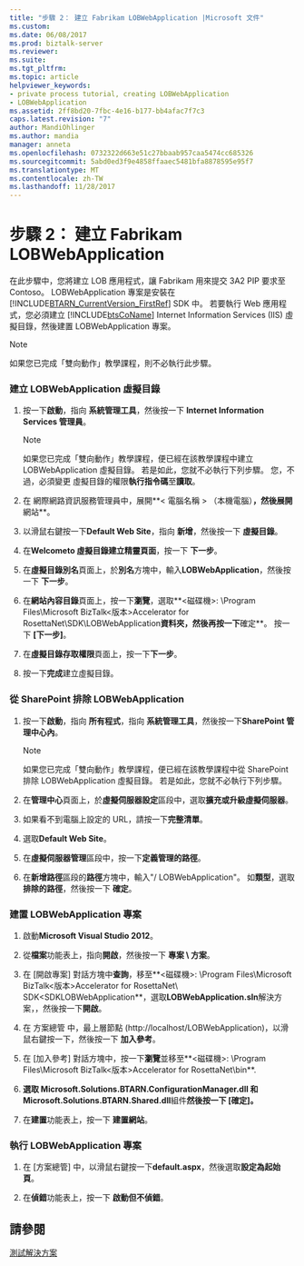 ```yaml
---
title: "步驟 2： 建立 Fabrikam LOBWebApplication |Microsoft 文件"
ms.custom: 
ms.date: 06/08/2017
ms.prod: biztalk-server
ms.reviewer: 
ms.suite: 
ms.tgt_pltfrm: 
ms.topic: article
helpviewer_keywords:
- private process tutorial, creating LOBWebApplication
- LOBWebApplication
ms.assetid: 2ff8bd20-7fbc-4e16-b177-bb4afac7f7c3
caps.latest.revision: "7"
author: MandiOhlinger
ms.author: mandia
manager: anneta
ms.openlocfilehash: 0732322d663e51c27bbaab957caa5474cc685326
ms.sourcegitcommit: 5abd0ed3f9e4858ffaaec5481bfa8878595e95f7
ms.translationtype: MT
ms.contentlocale: zh-TW
ms.lasthandoff: 11/28/2017
---
```

# <a name="step-2-creating-the-fabrikam-lobwebapplication"></a>步驟 2： 建立 Fabrikam LOBWebApplication
在此步驟中，您將建立 LOB 應用程式，讓 Fabrikam 用來提交 3A2 PIP 要求至 Contoso。 LOBWebApplication 專案是安裝在 [!INCLUDE[BTARN_CurrentVersion_FirstRef](../../includes/btarn-currentversion-firstref-md.md)] SDK 中。 若要執行 Web 應用程式，您必須建立 [!INCLUDE[btsCoName](../../includes/btsconame-md.md)] Internet Information Services (IIS) 虛擬目錄，然後建置 LOBWebApplication 專案。  
  
> [!NOTE]
>  如果您已完成「雙向動作」教學課程，則不必執行此步驟。  
  
### <a name="to-create-the-lobwebapplication-virtual-directory"></a>建立 LOBWebApplication 虛擬目錄  
  
1.  按一下**啟動**，指向 **系統管理工具**，然後按一下  **Internet Information Services 管理員**。  
  
    > [!NOTE]
    >  如果您已完成「雙向動作」教學課程，便已經在該教學課程中建立 LOBWebApplication 虛擬目錄。 若是如此，您就不必執行下列步驟。 您，不過，必須變更 虛擬目錄的權限**執行指令碼**至**讀取**。  
  
2.  在 網際網路資訊服務管理員中，展開**< 電腦名稱 > （本機電腦）**，然後展開**網站**。  
  
3.  以滑鼠右鍵按一下**Default Web Site**，指向 **新增**，然後按一下 **虛擬目錄**。  
  
4.  在**Welcometo 虛擬目錄建立精靈頁面**，按一下 **下一步**。  
  
5.  在**虛擬目錄別名**頁面上，於**別名**方塊中，輸入**LOBWebApplication**，然後按一下 **下一步**。  
  
6.  在**網站內容目錄**頁面上，按一下**瀏覽**，選取**\<磁碟機\>: \Program Files\Microsoft BizTalk\<版本\>Accelerator for RosettaNet\SDK\LOBWebApplication**資料夾，然後再按一下**確定**。 按一下 **[下一步]**。  
  
7.  在**虛擬目錄存取權限**頁面上，按一下**下一步**。  
  
8.  按一下**完成**建立虛擬目錄。  
  
### <a name="excluding-lobwebapplication-from-sharepoint"></a>從 SharePoint 排除 LOBWebApplication  
  
1.  按一下**啟動**，指向 **所有程式**，指向 **系統管理工具**，然後按一下**SharePoint 管理中心內**。  
  
    > [!NOTE]
    >  如果您已完成「雙向動作」教學課程，便已經在該教學課程中從 SharePoint 排除 LOBWebApplication 虛擬目錄。 若是如此，您就不必執行下列步驟。  
  
2.  在**管理中心**頁面上，於**虛擬伺服器設定**區段中，選取**擴充或升級虛擬伺服器**。  
  
3.  如果看不到電腦上設定的 URL，請按一下**完整清單**。  
  
4.  選取**Default Web Site**。  
  
5.  在**虛擬伺服器管理**區段中，按一下**定義管理的路徑**。  
  
6.  在**新增路徑**區段的**路徑**方塊中，輸入"/ LOBWebApplication"。 如**類型**，選取**排除的路徑**，然後按一下 **確定**。  
  
### <a name="to-build-the-lobwebapplication-project"></a>建置 LOBWebApplication 專案  
  
1.  啟動**Microsoft Visual Studio 2012**。  
  
2.  從**檔案**功能表上，指向**開啟**，然後按一下 **專案 \ 方案**。  
  
3.  在 [開啟專案] 對話方塊中**查詢**，移至**\<磁碟機\>: \Program Files\Microsoft BizTalk\<版本\>Accelerator for RosettaNet\ SDK\<SDKLOBWebApplication**，選取**LOBWebApplication.sln**解決方案，，然後按一下**開啟**。  
  
4.  在 方案總管 中，最上層節點 (http://localhost/LOBWebApplication)，以滑鼠右鍵按一下，然後按一下 **加入參考**。  
  
5.  在 [加入參考] 對話方塊中，按一下**瀏覽**並移至**\<磁碟機\>: \Program Files\Microsoft BizTalk\<版本\>Accelerator for RosettaNet\bin**.  
  
6.  **選取 Microsoft.Solutions.BTARN.ConfigurationManager.dll 和 Microsoft.Solutions.BTARN.Shared.dll**組件**然後按一下 [確定]。**  
  
7.  在**建置**功能表上，按一下 **建置網站**。  
  
### <a name="to-run-the-lobwebapplication-project"></a>執行 LOBWebApplication 專案  
  
1.  在 [方案總管] 中，以滑鼠右鍵按一下**default.aspx**，然後選取**設定為起始頁**。  
  
2.  在**偵錯**功能表上，按一下 **啟動但不偵錯**。  
  
## <a name="see-also"></a>請參閱  
 [測試解決方案](../../adapters-and-accelerators/accelerator-rosettanet/testing-the-solution.md)